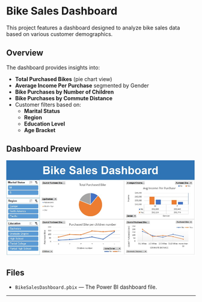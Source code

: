 # Bike Sales Dashboard

This project features a dashboard designed to analyze bike sales data based on various customer demographics.

## Overview

The dashboard provides insights into:

- **Total Purchased Bikes** (pie chart view)
- **Average Income Per Purchase** segmented by Gender
- **Bike Purchases by Number of Children**
- **Bike Purchases by Commute Distance**
- Customer filters based on:
  - **Marital Status**
  - **Region**
  - **Education Level**
  - **Age Bracket**

## Dashboard Preview

![Dashboard Preview](./Excelproject.jpeg)

## Files

- `BikeSalesDashboard.pbix` — The Power BI dashboard file.

---
